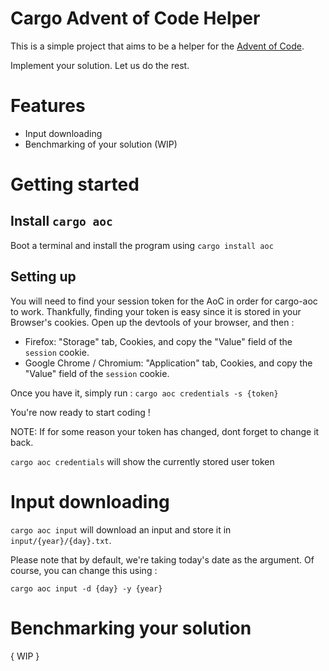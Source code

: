 # Cargo Advent of Code Helper

This is a simple project that aims to be a helper for the [Advent of Code](https://adventofcode.com). 

Implement your solution. Let us do the rest.

# Features
* Input downloading 
* Benchmarking of your solution (WIP)

# Getting started

## Install `cargo aoc`

Boot a terminal and install the program using `cargo install aoc`

## Setting up

You will need to find your session token for the AoC in order for cargo-aoc to work. Thankfully, finding your token is easy since it is stored in your Browser's cookies. Open up the devtools of your browser, and then :

* Firefox: "Storage" tab, Cookies, and copy the "Value" field of the `session` cookie.
* Google Chrome / Chromium: "Application" tab, Cookies, and copy the "Value" field of the `session` cookie.

Once you have it, simply run : `cargo aoc credentials -s {token}`

You're now ready to start coding ! 

NOTE: If for some reason your token has changed, dont forget to change it back. 

`cargo aoc credentials` will show the currently stored user token

# Input downloading 

`cargo aoc input` will download an input and store it in `input/{year}/{day}.txt`. 

Please note that by default, we're taking today's date as the argument. Of course, you can change this using : 

`cargo aoc input -d {day} -y {year}`

# Benchmarking your solution

{ WIP }
